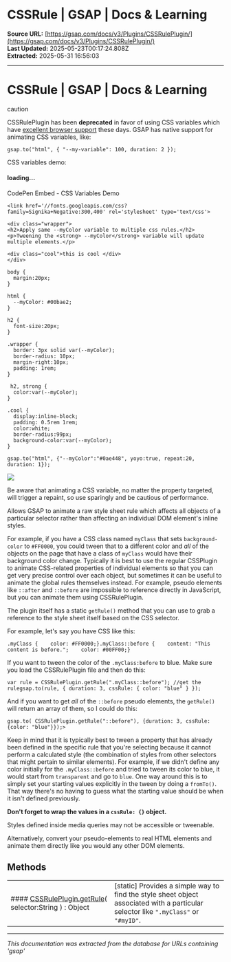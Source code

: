 # CSSRule | GSAP | Docs & Learning

**Source URL:** [https://gsap.com/docs/v3/Plugins/CSSRulePlugin/](https://gsap.com/docs/v3/Plugins/CSSRulePlugin/)  
**Last Updated:** 2025-05-23T00:17:24.808Z  
**Extracted:** 2025-05-31 16:56:03

---

# CSSRule | GSAP | Docs & Learning

caution

CSSRulePlugin has been **deprecated** in favor of using CSS variables which have [excellent browser support](https://caniuse.com/#feat=css-variables) these days. GSAP has native support for animating CSS variables, like:

```
gsap.to("html", { "--my-variable": 100, duration: 2 });
```

CSS variables demo:

#### loading...

  CodePen Embed - CSS Variables Demo  

```
<link href='//fonts.googleapis.com/css?family=Signika+Negative:300,400' rel='stylesheet' type='text/css'>

<div class="wrapper">
<h2>Apply same --myColor variable to multiple css rules.</h2>
<p>Tweening the <strong> --myColor</strong> variable will update multiple elements.</p>

<div class="cool">this is cool </div>
</div>

```

```
body {
  margin:20px;
}

html {
  --myColor: #00bae2;
}

h2 {
  font-size:20px;
}

.wrapper {
  border: 3px solid var(--myColor);
  border-radius: 10px;
  margin-right:10px;
  padding: 1rem;
}

 h2, strong {
  color:var(--myColor);
}

.cool {
  display:inline-block;
  padding: 0.5rem 1rem;
  color:white;
  border-radius:99px;
  background-color:var(--myColor);
}

```

```
gsap.to("html", {"--myColor":"#0ae448", yoyo:true, repeat:20, duration: 1});
```

[![](https://assets.codepen.io/16327/internal/avatars/users/default.png?fit=crop&format=auto&height=256&version=1697554632&width=256)](https://codepen.io/GreenSock)

Be aware that animating a CSS variable, no matter the property targeted, will trigger a repaint, so use sparingly and be cautious of performance.

Allows GSAP to animate a raw style sheet rule which affects all objects of a particular selector rather than affecting an individual DOM element's inline styles.

For example, if you have a CSS class named `myClass` that sets `background-color` to `#FF0000`, you could tween that to a different color and _all_ of the objects on the page that have a class of `myClass` would have their background color change. Typically it is best to use the regular CSSPlugin to animate CSS-related properties of individual elements so that you can get very precise control over each object, but sometimes it can be useful to animate the global rules themselves instead. For example, pseudo elements like `::after` and `::before` are impossible to reference directly in JavaScript, but you can animate them using CSSRulePlugin.

The plugin itself has a static `getRule()` method that you can use to grab a reference to the style sheet itself based on the CSS selector.

For example, let's say you have CSS like this:

```
.myClass {    color: #FF0000;}.myClass::before {    content: "This content is before.";    color: #00FF00;}
```

If you want to tween the color of the `.myClass:before` to blue. Make sure you load the CSSRulePlugin file and then do this:

```
var rule = CSSRulePlugin.getRule(".myClass::before"); //get the rulegsap.to(rule, { duration: 3, cssRule: { color: "blue" } });
```

And if you want to get _all_ of the `::before` pseudo elements, the `getRule()` will return an array of them, so I could do this:

```
gsap.to( CSSRulePlugin.getRule("::before"), {duration: 3, cssRule: {color: "blue"}});>
```

Keep in mind that it is typically best to tween a property that has already been defined in the specific rule that you're selecting because it cannot perform a calculated style (the combination of styles from other selectors that might pertain to similar elements). For example, if we didn't define any color initially for the `.myClass::before` and tried to tween its color to blue, it would start from `transparent` and go to `blue`. One way around this is to simply set your starting values explicitly in the tween by doing a `fromTo()`. That way there's no having to guess what the starting value should be when it isn't defined previously.

**Don't forget to wrap the values in a `cssRule: {}` object.**

Styles defined inside media queries may not be accessible or tweenable.

Alternatively, convert your pseudo-elements to real HTML elements and animate them directly like you would any other DOM elements.

## **Methods**[​](#methods "Direct link to methods")

|     |     |
| --- | --- |
| #### [CSSRulePlugin.getRule](https://gsap.com/docs/v3/Plugins/CSSRulePlugin/methods/static-getRule\(\))( selector:String ) : Object | \[static\] Provides a simple way to find the style sheet object associated with a particular selector like `".myClass"` or `"#myID"`. |

---

*This documentation was extracted from the database for URLs containing 'gsap'*
